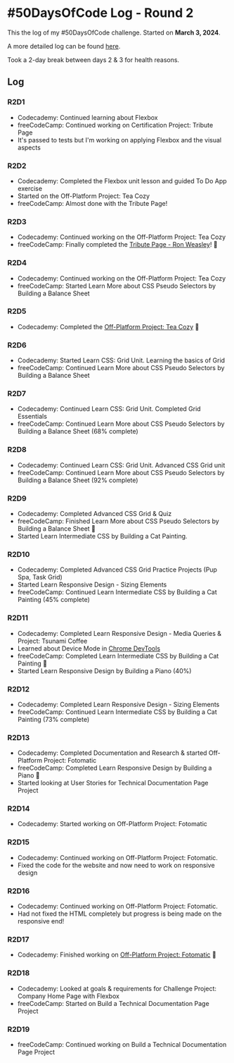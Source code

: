 # #50DaysOfCode Log - Round 2 

This the log of my #50DaysOfCode challenge. Started on **March 3, 2024**.

A more detailed log can be found [here](round2-log.md). 

Took a 2-day break between days 2 & 3 for health reasons. 

## Log

### R2D1 
- Codecademy: Continued learning about Flexbox 
- freeCodeCamp: Continued working on Certification Project: Tribute Page
- It's passed to tests but I'm working on applying Flexbox and the visual aspects

### R2D2
- Codecademy: Completed the Flexbox unit lesson and guided To Do App exercise
- Started on the Off-Platform Project: Tea Cozy 
- freeCodeCamp: Almost done with the Tribute Page! 

### R2D3
- Codecademy: Continued working on the Off-Platform Project: Tea Cozy
- freeCodeCamp: Finally completed the [Tribute Page - Ron Weasley](https://github.com/ornellion/tribute-page-ron-weasley)! 🎉

### R2D4 
- Codecademy: Continued working on the Off-Platform Project: Tea Cozy
- freeCodeCamp: Started Learn More about CSS Pseudo Selectors by Building a Balance Sheet

### R2D5 
- Codecademy: Completed the [Off-Platform Project: Tea Cozy](https://github.com/ornellion/codecademy-tea-cozy) 🎉

### R2D6 
- Codecademy: Started Learn CSS: Grid Unit. Learning the basics of Grid 
- freeCodeCamp: Continued Learn More about CSS Pseudo Selectors by Building a Balance Sheet

### R2D7
- Codecademy: Continued Learn CSS: Grid Unit. Completed Grid Essentials  
- freeCodeCamp: Continued Learn More about CSS Pseudo Selectors by Building a Balance Sheet (68% complete)

### R2D8 
- Codecademy: Continued Learn CSS: Grid Unit. Advanced CSS Grid unit 
- freeCodeCamp: Continued Learn More about CSS Pseudo Selectors by Building a Balance Sheet (92% complete)

### R2D9
- Codecademy: Completed Advanced CSS Grid & Quiz 
- freeCodeCamp: Finished Learn More about CSS Pseudo Selectors by Building a Balance Sheet 🎉
- Started Learn Intermediate CSS by Building a Cat Painting.

### R2D10
- Codecademy: Completed Advanced CSS Grid Practice Projects (Pup Spa, Task Grid)
- Started Learn Responsive Design - Sizing Elements 
- freeCodeCamp: Continued Learn Intermediate CSS by Building a Cat Painting (45% complete)

### R2D11 
- Codecademy: Completed Learn Responsive Design - Media Queries & Project: Tsunami Coffee 
- Learned about Device Mode in [Chrome DevTools](https://developer.chrome.com/docs/devtools/device-mode)
- freeCodeCamp: Completed Learn Intermediate CSS by Building a Cat Painting 🎉
- Started Learn Responsive Design by Building a Piano (40%)

### R2D12 
- Codecademy: Completed Learn Responsive Design - Sizing Elements 
- freeCodeCamp: Continued Learn Intermediate CSS by Building a Cat Painting (73% complete)

### R2D13 
- Codecademy: Completed Documentation and Research & started Off-Platform Project: Fotomatic
- freeCodeCamp: Completed Learn Responsive Design by Building a Piano 🎉
- Started looking at User Stories for Technical Documentation Page Project

### R2D14 
- Codecademy: Started working on Off-Platform Project: Fotomatic

### R2D15
- Codecademy: Continued working on Off-Platform Project: Fotomatic.
- Fixed the code for the website and now need to work on responsive design

### R2D16
- Codecademy: Continued working on Off-Platform Project: Fotomatic.
- Had not fixed the HTML completely but progress is being made on the responsive end!

### R2D17
- Codecademy: Finished working on [Off-Platform Project: Fotomatic](https://github.com/ornellion/codecademy-fotomatic) 🎉

### R2D18 
- Codecademy: Looked at goals & requirements for Challenge Project: Company Home Page with Flexbox
- freeCodeCamp: Started on Build a Technical Documentation Page Project

### R2D19 
- freeCodeCamp: Continued working on Build a Technical Documentation Page Project


